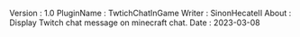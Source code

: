 Version : 1.0
PluginName : TwtichChatInGame
Writer : SinonHecateII
About : Display Twitch chat message on minecraft chat.
Date : 2023-03-08
